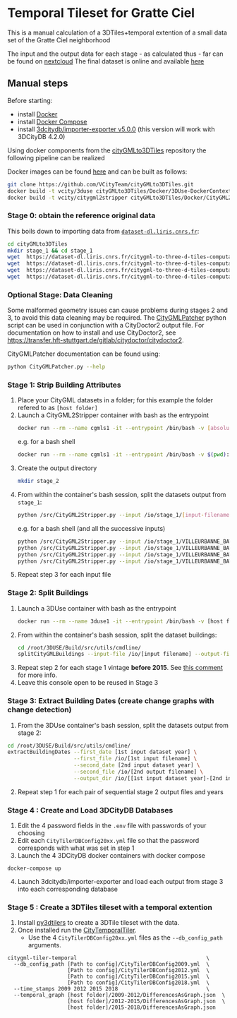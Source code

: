 # Temporal Tileset for Gratte Ciel
This is a manual calculation of a 3DTiles+temporal extention of a small data set of the Gratte Ciel neighborhood

The input and the output data for each stage - as calculated thus - far can be found on [nextcloud](https://partage.liris.cnrs.fr/index.php/f/151016)
The final dataset is online and available [here](https://dataset-dl.liris.cnrs.fr/three-d-tiles-lyon-metropolis/Villeurbanne_GratteCiel_Temporal_2009-2012-2015-2018_TileSet/)

## Manual steps

Before starting:

- install [Docker](https://docs.docker.com/engine/install/)
- install [Docker Compose](https://docs.docker.com/compose/install/)
- install [3dcitydb/importer-exporter v5.0.0](https://github.com/3dcitydb/3dcitydb-suite/releases/tag/v2021.1.0) (this version will work with 3DCityDB 4.2.0)

Using docker components from the [cityGMLto3DTiles](https://github.com/VCityTeam/cityGMLto3DTiles) repository the following pipeline can be realized

Docker images can be found [here](https://github.com/VCityTeam/cityGMLto3DTiles/tree/master/Docker) and can be built as follows:
```bash
git clone https://github.com/VCityTeam/cityGMLto3DTiles.git
docker build -t vcity/3duse cityGMLto3DTiles/Docker/3DUse-DockerContext
docker build -t vcity/citygml2stripper cityGMLto3DTiles/Docker/CityGML2Stripper-DockerContext
```

### Stage 0: obtain the reference original data

This boils down to importing data from [`dataset-dl.liris.cnrs.fr`](https://dataset-dl.liris.cnrs.fr/citygml-to-three-d-tiles-computations/stage_1/):

```bash
cd cityGMLto3DTiles
mkdir stage_1 && cd stage_1
wget  https://dataset-dl.liris.cnrs.fr/citygml-to-three-d-tiles-computations/stage_1/2009/VILLEURBANNE_BATI_2009_patched.gml
wget  https://dataset-dl.liris.cnrs.fr/citygml-to-three-d-tiles-computations/stage_1/2012/VILLEURBANNE_BATI_2012_patched.gml
wget  https://dataset-dl.liris.cnrs.fr/citygml-to-three-d-tiles-computations/stage_1/2015/VILLEURBANNE_BATI_2015_patched.gml
wget  https://dataset-dl.liris.cnrs.fr/citygml-to-three-d-tiles-computations/stage_1/2018/VILLEURBANNE_BATI_2018_patched.gml
```

### Optional Stage: Data Cleaning
Some malformed geometry issues can cause problems during stages 2 and 3, to avoid this data cleaning may be required.
The [CityGMLPatcher](./CityGMLPatcher.py) python script can be used in conjunction with a CityDoctor2 output file.
For documentation on how to install and use CityDoctor2, see https://transfer.hft-stuttgart.de/gitlab/citydoctor/citydoctor2.

CityGMLPatcher documentation can be found using:
```bash
python CityGMLPatcher.py --help
```

### Stage 1: Strip Building Attributes
1. Place your CityGML datasets in a folder; for this example the folder refered to as `[host folder]`
2. Launch a CityGML2Stripper container with bash as the entrypoint
   ```bash
   docker run --rm --name cgmls1 -it --entrypoint /bin/bash -v [absolute-path-to-host-folder]:/io vcity/citygml2stripper
   ```
   e.g. for a bash shell
   ```bash
   docker run --rm --name cgmls1 -it --entrypoint /bin/bash -v $(pwd):/io vcity/citygml2stripper
   ```
3. Create the output directory
   ```bash
   mkdir stage_2
   ```
3. From within the container's bash session, split the datasets output from `stage_1`:
   ```bash
   python /src/CityGML2Stripper.py --input /io/stage_1/[input-filename] --output /io/stage_2/[output-filename] --remove-building-parts
   ```
   e.g. for a bash shell (and all the successive inputs)
   ```bash
   python /src/CityGML2Stripper.py --input /io/stage_1/VILLEURBANNE_BATI_2009_patched.gml --output /io/stage_2/VILLEURBANNE_BATI_2009_stripped.gml --remove-building-parts
   python /src/CityGML2Stripper.py --input /io/stage_1/VILLEURBANNE_BATI_2012_patched.gml --output /io/stage_2/VILLEURBANNE_BATI_2012_stripped.gml --remove-building-parts
   python /src/CityGML2Stripper.py --input /io/stage_1/VILLEURBANNE_BATI_2015_patched.gml --output /io/stage_2/VILLEURBANNE_BATI_2015_stripped.gml --remove-building-parts
   python /src/CityGML2Stripper.py --input /io/stage_1/VILLEURBANNE_BATI_2018_patched.gml --output /io/stage_2/VILLEURBANNE_BATI_2018_stripped.gml --remove-building-parts
   ```
4. Repeat step 3 for each input file

### Stage 2: Split Buildings
1. Launch a 3DUse container with bash as the entrypoint
   ```bash
   docker run --rm --name 3duse1 -it --entrypoint /bin/bash -v [host folder]:/io vcity/3duse
   ```
2. From within the container's bash session, split the dataset buildings:
   ```bash
   cd /root/3DUSE/Build/src/utils/cmdline/
   splitCityGMLBuildings --input-file /io/[input filename] --output-file /io/[output filename]
   ```
4. Repeat step 2 for each stage 1 vintage **before 2015**. See [this comment](https://github.com/VCityTeam/cityGMLto3DTiles/blob/3c10f8235f6ab6c8a28df60f7b065ae8865b7623/PythonCallingDocker/demo_split_buildings.py#L32) for more info.
5. Leave this console open to be reused in Stage 3

### Stage 3: Extract Building Dates (create change graphs with change detection)
1. From the 3DUse container's bash session, split the datasets output from stage 2:
```bash
cd /root/3DUSE/Build/src/utils/cmdline/
extractBuildingDates --first_date [1st input dataset year] \
                     --first_file /io/[1st input filename] \
                     --second_date [2nd input dataset year] \
                     --second_file /io/[2nd output filename] \
                     --output_dir /io/[[1st input dataset year]-[2nd input dataset year]]
```
2. Repeat step 1 for each pair of sequential stage 2 output files and years

### Stage 4 : Create and Load 3DCityDB Databases
1. Edit the 4 password fields in the `.env` file with passwords of your choosing
2. Edit each `CityTilerDBConfig20xx.yml` file so that the password corresponds with what was set in step 1 
3. Launch the 4 3DCityDB docker containers with docker compose
```
docker-compose up
```
4. Launch 3dcitydb/importer-exporter and load each output from stage 3 into each corresponding database 

### Stage 5 : Create a 3DTiles tileset with a temporal extention
1. Install [py3dtilers](https://github.com/VCityTeam/py3dtilers#installation-from-sources) to create a 3DTile tileset with the data.
2. Once installed run the [CityTemporalTiler](https://github.com/VCityTeam/py3dtilers/tree/master/py3dtilers/CityTiler#citytemporaltiler-features).
   - Use the 4 `CityTilerDBConfig20xx.yml` files as the `--db_config_path` arguments.
```
citygml-tiler-temporal                                         \
  --db_config_path [Path to config]/CityTilerDBConfig2009.yml  \
                   [Path to config]/CityTilerDBConfig2012.yml  \
                   [Path to config]/CityTilerDBConfig2015.yml  \
                   [Path to config]/CityTilerDBConfig2018.yml  \
  --time_stamps 2009 2012 2015 2018                            \
  --temporal_graph [host folder]/2009-2012/DifferencesAsGraph.json  \
                   [host folder]/2012-2015/DifferencesAsGraph.json  \
                   [host folder]/2015-2018/DifferencesAsGraph.json
```
